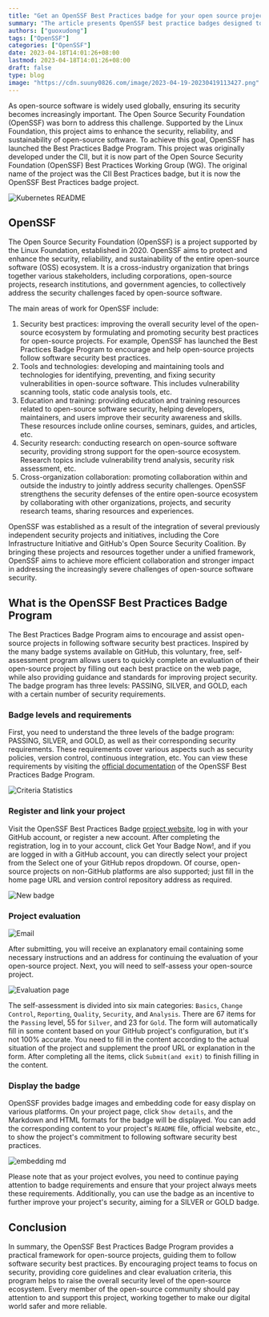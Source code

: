 ```yaml
---
title: "Get an OpenSSF Best Practices badge for your open source project!"
summary: "The article presents OpenSSF best practice badges designed to improve the security, quality and trust of open source projects."
authors: ["guoxudong"]
tags: ["OpenSSF"]
categories: ["OpenSSF"]
date: 2023-04-18T14:01:26+08:00
lastmod: 2023-04-18T14:01:26+08:00
draft: false
type: blog
image: "https://cdn.suuny0826.com/image/2023-04-19-20230419113427.png"
---
```


As open-source software is widely used globally, ensuring its security becomes increasingly important. The Open Source Security Foundation (OpenSSF) was born to address this challenge. Supported by the Linux Foundation, this project aims to enhance the security, reliability, and sustainability of open-source software. To achieve this goal, OpenSSF has launched the Best Practices Badge Program. This project was originally developed under the CII, but it is now part of the Open Source Security Foundation (OpenSSF) Best Practices Working Group (WG). The original name of the project was the CII Best Practices badge, but it is now the OpenSSF Best Practices badge project.

![Kubernetes README](https://cdn.suuny0826.com/image/2023-04-19-20230419101516.png)

## OpenSSF

The Open Source Security Foundation (OpenSSF) is a project supported by the Linux Foundation, established in 2020. OpenSSF aims to protect and enhance the security, reliability, and sustainability of the entire open-source software (OSS) ecosystem. It is a cross-industry organization that brings together various stakeholders, including corporations, open-source projects, research institutions, and government agencies, to collectively address the security challenges faced by open-source software.

The main areas of work for OpenSSF include:

1. Security best practices: improving the overall security level of the open-source ecosystem by formulating and promoting security best practices for open-source projects. For example, OpenSSF has launched the Best Practices Badge Program to encourage and help open-source projects follow software security best practices.
2. Tools and technologies: developing and maintaining tools and technologies for identifying, preventing, and fixing security vulnerabilities in open-source software. This includes vulnerability scanning tools, static code analysis tools, etc.
3. Education and training: providing education and training resources related to open-source software security, helping developers, maintainers, and users improve their security awareness and skills. These resources include online courses, seminars, guides, and articles, etc.
4. Security research: conducting research on open-source software security, providing strong support for the open-source ecosystem. Research topics include vulnerability trend analysis, security risk assessment, etc.
5. Cross-organization collaboration: promoting collaboration within and outside the industry to jointly address security challenges. OpenSSF strengthens the security defenses of the entire open-source ecosystem by collaborating with other organizations, projects, and security research teams, sharing resources and experiences.

OpenSSF was established as a result of the integration of several previously independent security projects and initiatives, including the Core Infrastructure Initiative and GitHub's Open Source Security Coalition. By bringing these projects and resources together under a unified framework, OpenSSF aims to achieve more efficient collaboration and stronger impact in addressing the increasingly severe challenges of open-source software security.

## What is the OpenSSF Best Practices Badge Program

The Best Practices Badge Program aims to encourage and assist open-source projects in following software security best practices. Inspired by the many badge systems available on GitHub, this voluntary, free, self-assessment program allows users to quickly complete an evaluation of their open-source project by filling out each best practice on the web page, while also providing guidance and standards for improving project security. The badge program has three levels: PASSING, SILVER, and GOLD, each with a certain number of security requirements.

### Badge levels and requirements

First, you need to understand the three levels of the badge program: PASSING, SILVER, and GOLD, as well as their corresponding security requirements. These requirements cover various aspects such as security policies, version control, continuous integration, etc. You can view these requirements by visiting the [official documentation](https://bestpractices.coreinfrastructure.org/en/criteria_stats) of the OpenSSF Best Practices Badge Program.

![Criteria Statistics](https://cdn.suuny0826.com/image/2023-04-19-20230419114806.png)

### Register and link your project

Visit the OpenSSF Best Practices Badge [project website](https://bestpractices.coreinfrastructure.org/), log in with your GitHub account, or register a new account. After completing the registration, log in to your account, click Get Your Badge Now!, and if you are logged in with a GitHub account, you can directly select your project from the Select one of your GitHub repos dropdown. Of course, open-source projects on non-GitHub platforms are also supported; just fill in the home page URL and version control repository address as required.

![New badge](https://cdn.suuny0826.com/image/2023-04-19-20230419103555.png)

### Project evaluation

![Email](https://cdn.suuny0826.com/image/2023-04-18-20230418142755.png)

After submitting, you will receive an explanatory email containing some necessary instructions and an address for continuing the evaluation of your open-source project. Next, you will need to self-assess your open-source project.

![Evaluation page](https://cdn.suuny0826.com/image/2023-04-19-20230419110106.png)

The self-assessment is divided into six main categories: `Basics`, `Change Control`, `Reporting`, `Quality`, `Security`, and `Analysis`. There are 67 items for the `Passing` level, 55 for `Silver`, and 23 for `Gold`. The form will automatically fill in some content based on your GitHub project's configuration, but it's not 100% accurate. You need to fill in the content according to the actual situation of the project and supplement the proof URL or explanation in the form. After completing all the items, click `Submit(and exit)` to finish filling in the content.

### Display the badge

OpenSSF provides badge images and embedding code for easy display on various platforms. On your project page, click `Show details`, and the Markdown and HTML formats for the badge will be displayed. You can add the corresponding content to your project's `README` file, official website, etc., to show the project's commitment to following software security best practices.

![embedding md](https://cdn.suuny0826.com/image/2023-04-19-20230419105508.png)

Please note that as your project evolves, you need to continue paying attention to badge requirements and ensure that your project always meets these requirements. Additionally, you can use the badge as an incentive to further improve your project's security, aiming for a SILVER or GOLD badge.

## Conclusion

In summary, the OpenSSF Best Practices Badge Program provides a practical framework for open-source projects, guiding them to follow software security best practices. By encouraging project teams to focus on security, providing core guidelines and clear evaluation criteria, this program helps to raise the overall security level of the open-source ecosystem. Every member of the open-source community should pay attention to and support this project, working together to make our digital world safer and more reliable.
